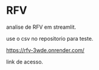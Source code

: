 # RFV
analise de RFV em streamlit.

use o csv no repositorio para teste.

https://rfv-3wde.onrender.com/

link de acesso.
